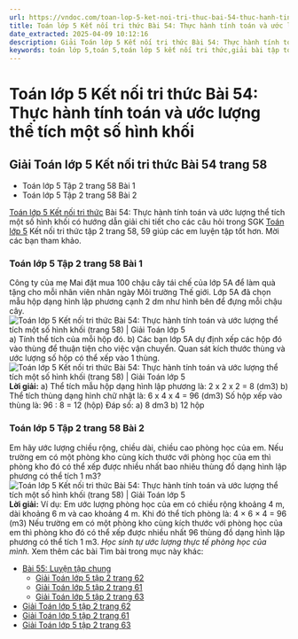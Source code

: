 ```yaml
---
url: https://vndoc.com/toan-lop-5-ket-noi-tri-thuc-bai-54-thuc-hanh-tinh-toan-va-uoc-luong-the-tich-mot-so-hinh-khoi-336066
title: Toán lớp 5 Kết nối tri thức Bài 54: Thực hành tính toán và ước lượng thể tích một số hình khối - VnDoc.com
date_extracted: 2025-04-09 10:12:16
description: Giải Toán lớp 5 Kết nối tri thức Bài 54: Thực hành tính toán và ước lượng thể tích một số hình khối là tài liệu tham khảo giúp các em học sinh biết cách giải bài tập Toán lớp 5, ôn tập, củng cố rèn luyện kỹ năng giải Toán 5 Kết nối tập 2.
keywords: toán lớp 5,toán 5,toán lớp 5 kết nối tri thức,giải bài tập toán lớp 5 kết nối tri thức,giải toán lớp 5 kết nối tri thức,toán lớp 5 sách kết nối tri thức,toán lớp 5 kết nối tri thức với cuộc sống,giải sách toán lớp 5 kết nối tri thức,Toán lớp 5 Kết nối tri thức Bài 54,Toán lớp 5 Kết nối tri thức trang 58 tập 2,Giải Toán lớp 5 Kết nối tri thức trang 58 tập 2,Bài 54 Thực hành tính toán và ước lượng thể tích một số hình khối,bài tập Thực hành tính toán và ước lượng thể tích một số hình khối
---
```


# Toán lớp 5 Kết nối tri thức Bài 54: Thực hành tính toán và ước lượng thể tích một số hình khối
## Giải Toán lớp 5 Kết nối tri thức Bài 54 trang 58
  * Toán lớp 5 Tập 2 trang 58 Bài 1
  * Toán lớp 5 Tập 2 trang 58 Bài 2

[Toán lớp 5 Kết nối tri thức](<https://vndoc.com/toan-lop-5-ket-noi-tri-thuc>) Bài 54: Thực hành tính toán và ước lượng thể tích một số hình khối có hướng dẫn giải chi tiết cho các câu hỏi trong SGK [Toán lớp 5](<https://vndoc.com/toan-lop5>) Kết nối tri thức tập 2 trang 58, 59 giúp các em luyện tập tốt hơn. Mời các bạn tham khảo.
### **Toán lớp 5 Tập 2 trang 58 Bài 1**
Công ty của mẹ Mai đặt mua 100 chậu cây tái chế của lớp 5A để làm quà tặng cho mỗi nhân viên nhân ngày Môi trường Thế giới. Lớp 5A đã chọn mẫu hộp dạng hình lập phương cạnh 2 dm như hình bên để đựng mỗi chậu cây.
![Toán lớp 5 Kết nối tri thức Bài 54: Thực hành tính toán và ước lượng thể tích một số hình khối \(trang 58\) | Giải Toán lớp 5](https://i.vdoc.vn/data/image/2025/02/10/bai-54-thuc-hanh-tinh-toan-va-uoc-luong-the-tich-mot-so-hinh-222136.png)
a\) Tính thể tích của mỗi hộp đó.
b\) Các bạn lớp 5A dự định xếp các hộp đó vào thùng để thuận tiện cho việc vận chuyển. Quan sát kích thước thùng và ước lượng số hộp có thể xếp vào 1 thùng.
![Toán lớp 5 Kết nối tri thức Bài 54: Thực hành tính toán và ước lượng thể tích một số hình khối \(trang 58\) | Giải Toán lớp 5](https://i.vdoc.vn/data/image/2025/02/10/bai-54-thuc-hanh-tinh-toan-va-uoc-luong-the-tich-mot-so-hinh-222137.png)
**Lời giải:**
a\) Thể tích mẫu hộp dạng hình lập phương là:
2 x 2 x 2 = 8 \(dm3\)
b\) Thể tích thùng dạng hình chữ nhật là:
6 x 4 x 4 = 96 \(dm3\)
Số hộp xếp vào thùng là:
96 : 8 = 12 \(hộp\)
Đáp số: a\) 8 dm3
b\) 12 hộp
### **Toán lớp 5 Tập 2 trang 58 Bài 2**
Em hãy ước lượng chiều rộng, chiều dài, chiều cao phòng học của em. Nếu trường em có một phòng kho cùng kích thước với phòng học của em thì phòng kho đó có thể xếp được nhiều nhất bao nhiêu thùng đồ dạng hình lập phương có thể tích 1 m3?
![Toán lớp 5 Kết nối tri thức Bài 54: Thực hành tính toán và ước lượng thể tích một số hình khối \(trang 58\) | Giải Toán lớp 5](https://i.vdoc.vn/data/image/2025/02/10/bai-54-thuc-hanh-tinh-toan-va-uoc-luong-the-tich-mot-so-hinh-222138.png)
**Lời giải:**
Ví dụ: Em ước lượng phòng học của em có chiều rộng khoảng 4 m, dài khoảng 6 m và cao khoảng 4 m.
Khi đó thể tích phòng là: 4 × 6 × 4 = 96 \(m3\)
Nếu trường em có một phòng kho cùng kích thước với phòng học của em thì phòng kho đó có thể xếp được nhiều nhất 96 thùng đồ dạng hình lập phương có thể tích 1 m3.
_Học sinh tự ước lượng thực tế phòng học của mình._
Xem thêm các bài Tìm bài trong mục này khác:
  * [Bài 55: Luyện tập chung](</toan-lop-5-ket-noi-tri-thuc-bai-55-luyen-tap-chung-336082>)
    * [Giải Toán lớp 5 tập 2 trang 62](</giai-toan-lop-5-tap-2-trang-62-ket-noi-tri-thuc-337878>)
    * [Giải Toán lớp 5 tập 2 trang 61](</giai-toan-lop-5-tap-2-trang-61-ket-noi-tri-thuc-337875>)
    * [Giải Toán lớp 5 tập 2 trang 63](</giai-toan-lop-5-tap-2-trang-63-ket-noi-tri-thuc-337881>)
  * [Giải Toán lớp 5 tập 2 trang 62](</giai-toan-lop-5-tap-2-trang-62-ket-noi-tri-thuc-337878>)
  * [Giải Toán lớp 5 tập 2 trang 61](</giai-toan-lop-5-tap-2-trang-61-ket-noi-tri-thuc-337875>)
  * [Giải Toán lớp 5 tập 2 trang 63](</giai-toan-lop-5-tap-2-trang-63-ket-noi-tri-thuc-337881>)

